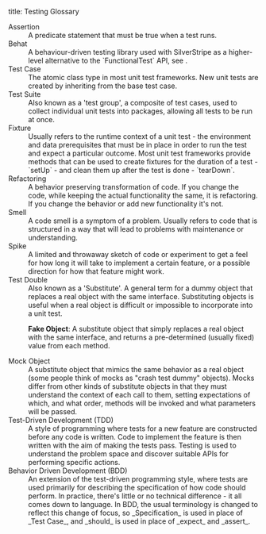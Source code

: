 title: Testing Glossary

<dl>
<dt>Assertion<dd>A predicate statement that must be true when a test runs.

<dt>Behat<dd>A behaviour-driven testing library used with SilverStripe as a higher-level alternative to the `FunctionalTest` API, see <http://behat.org>.

<dt>Test Case<dd>The atomic class type in most unit test frameworks. New unit tests are created by inheriting from the base test case.

<dt>Test Suite<dd>Also known as a 'test group', a composite of test cases, used to collect individual unit tests into packages, allowing all tests to be run at once.

<dt>Fixture<dd>Usually refers to the runtime context of a unit test - the environment and data prerequisites that must be in place in order to run the test and expect a particular outcome. Most unit test frameworks provide methods that can be used to create fixtures for the duration of a test - `setUp` - and clean them up after the test is done - `tearDown`.

<dt>Refactoring<dd>A behavior preserving transformation of code. If you change the code, while keeping the actual functionality the same, it is refactoring. If you change the behavior or add new functionality it's not.

<dt>Smell<dd>A code smell is a symptom of a problem. Usually refers to code that is structured in a way that will lead to problems with maintenance or understanding.

<dt>Spike<dd>A limited and throwaway sketch of code or experiment to get a feel for how long it will take to implement a certain feature, or a possible direction for how that feature might work.

<dt>Test Double<dd>Also known as a 'Substitute'. A general term for a dummy object that replaces a real object with the same interface. Substituting objects is useful when a real object is difficult or impossible to incorporate into a unit test.

**Fake Object**: A substitute object that simply replaces a real object with the same interface, and returns a pre-determined (usually fixed) value from each method.

<dt>Mock Object<dd>A substitute object that mimics the same behavior as a real object (some people think of mocks as "crash test dummy" objects). Mocks differ from other kinds of substitute objects in that they must understand the context of each call to them, setting expectations of which, and what order, methods will be invoked and what parameters will be passed.

<dt>Test-Driven Development (TDD)<dd>A style of programming where tests for a new feature are constructed before any code is written. Code to implement the feature is then written with the aim of making the tests pass. Testing is used to understand the problem space and discover suitable APIs for performing specific actions.

<dt>Behavior Driven Development (BDD)<dd>An extension of the test-driven programming style, where tests are used primarily for describing the specification of how code should perform. In practice, there's little or no technical difference - it all comes down to language. In BDD, the usual terminology is changed to reflect this change of focus, so _Specification_ is used in place of _Test Case_, and _should_ is used in place of _expect_ and _assert_.
</dl>
